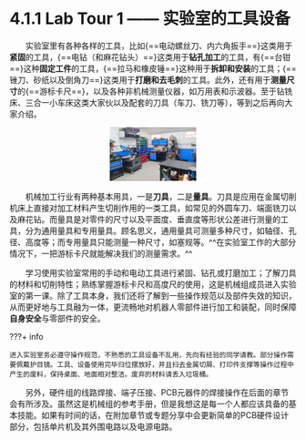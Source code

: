 # 4.1.1 Lab Tour 1 —— 实验室的工具设备

&emsp;&emsp;实验室里有各种各样的工具，比如{==电动螺丝刀、内六角扳手==}这类用于**紧固**的工具，{==电钻（和麻花钻头）==}这类用于**钻孔加工**的工具，有{==台钳==}这种**固定工件**的工具，{==拉马和橡皮锤==}这种用于**拆卸和安装**的工具；{==锉刀、砂纸以及倒角刀==}这类用于**打磨和去毛刺**的工具。此外，还有用于**测量尺寸**的{==游标卡尺==}，以及各种非机械测量仪器，如万用表和示波器。至于钻铣床、三合一小车床这类大家伙以及配套的刀具（车刀、铣刀等），等到之后再向大家介绍。

<center>
    <img src = "https://raw.githubusercontent.com/Ostoponko/Picstorage/master/img/0e7abcc57a92e3923192cd4e8bb66a396b746269.jpg"
    width=30%>
    <br>
</center>

&emsp;&emsp;机械加工行业有两种基本用具，一是**刀具**，二是**量具**。刀具是应用在金属切削机床上直接对加工材料产生切削作用的一类工具，如常见的外圆车刀、端面铣刀以及麻花钻。而量具是对零件的尺寸以及平面度、垂直度等形状公差进行测量的工具，分为通用量具和专用量具。顾名思义，通用量具可测量多种尺寸，如轴径、孔径、高度等；而专用量具只能测量一种尺寸，如塞规等。^^在实验室工作的大部分情况下，一把游标卡尺就能解决我们的测量需求。^^

&emsp;&emsp;学习使用实验室常用的手动和电动工具进行紧固、钻孔或打磨加工；了解刀具的材料和切削特性；熟练掌握游标卡尺和高度尺的使用，这是机械组成员进入实验室的第一课。除了工具本身，我们还将了解到一些操作规范以及部件失效的知识，从而更好地与工具融为一体，更流畅地对机器人零部件进行加工和装配，同时保障**自身安全**与零部件的安全。

???+ info

    进入实验室务必遵守操作规范，不熟悉的工具设备不乱用，先向有经验的同学请教。部分操作需要佩戴护目镜。工具、设备使用完毕归位摆放好，并且扫去金属切屑、打印件支撑等操作过程中产生的废料，保持桌面、地面相对整洁。废弃的材料请丢入垃圾桶。

&emsp;&emsp;另外，硬件组的线路焊接、端子压接、PCB元器件的焊接操作在后面的章节会有所涉及。虽然这是机械组的参考手册，但是我想这是每一个人都应该具备的基本技能。如果有时间的话，在附加章节或专题分享中会更新简单的PCB硬件设计部分，包括单片机及其外围电路以及电源电路。

